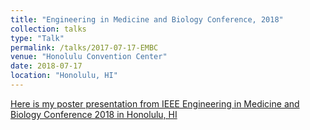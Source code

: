 ```yaml
---
title: "Engineering in Medicine and Biology Conference, 2018"
collection: talks
type: "Talk"
permalink: /talks/2017-07-17-EMBC
venue: "Honolulu Convention Center"
date: 2018-07-17
location: "Honolulu, HI"
---
```


[Here is my poster presentation from IEEE Engineering in Medicine and Biology Conference 2018 in Honolulu, HI](https://github.com/ChaseHaddix/ChaseHaddix.github.io/blob/ac87045b30e4f3d5818fd97758f5af7f756ac739/files/EMBC2018Poster2018.pdf)
